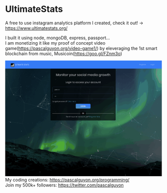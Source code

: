# UltimateStats
A free to use instagram analytics platform I created, check it out! -> https://www.ultimatestats.org/

I built it using node, mongoDB, express, passport...<br>
I am monetizing it like my proof of concept video game(https://pascalguyon.org/video-game1/) by eleveraging the 1st smart blockchain from music, Musicoin(https://goo.gl/FZnm3o)

![](ultimatestats.gif)
My coding creations: https://pascalguyon.org/programming/ <br>
Join my 500k+ followers: https://twitter.com/pascalguyon
